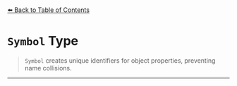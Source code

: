 [⬅️ Back to Table of Contents](README.md)

# `Symbol` Type

> `Symbol` creates unique identifiers for object properties, preventing name collisions.

---